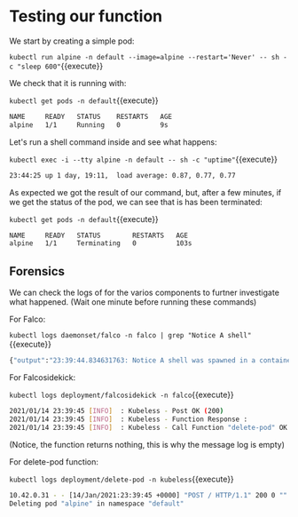 # Testing our function

We start by creating a simple pod:

`kubectl run alpine -n default --image=alpine --restart='Never' -- sh -c "sleep 600"`{{execute}}

We check that it is running with:

`kubectl get pods -n default`{{execute}}

```bash
NAME     READY   STATUS    RESTARTS   AGE
alpine   1/1     Running   0          9s
```

Let's run a shell command inside and see what happens:

`kubectl exec -i --tty alpine -n default -- sh -c "uptime"`{{execute}}

```bash
23:44:25 up 1 day, 19:11,  load average: 0.87, 0.77, 0.77
```

As expected we got the result of our command, but, after a few minutes, if we get the status of the pod, we can see that is has been terminated:

`kubectl get pods -n default`{{execute}}

```bash
NAME     READY   STATUS        RESTARTS   AGE
alpine   1/1     Terminating   0          103s
```

## Forensics

We can check the logs of for the varios components to furtner investigate what happened.
(Wait one minute before running these commands)

For Falco:

`kubectl logs daemonset/falco -n falco | grep "Notice A shell"`{{execute}}

```bash
{"output":"23:39:44.834631763: Notice A shell was spawned in a container with an attached terminal (user=root user_loginuid=-1 k8s.ns=default k8s.pod=alpine container=5892b41bcf46 shell=sh parent=<NA> cmdline=sh terminal=34817 container_id=5892b41bcf46 image=<NA>) k8s.ns=default k8s.pod=alpine container=5892b41bcf46","priority":"Notice","rule":"Terminal shell in container","time":"2021-01-14T23:39:44.834631763Z", "output_fields": {"container.id":"5892b41bcf46","container.image.repository":null,"evt.time":1610667584834631763,"k8s.ns.name":"default","k8s.pod.name":"alpine","proc.cmdline":"sh","proc.name":"sh","proc.pname":null,"proc.tty":34817,"user.loginuid":-1,"user.name":"root"}}
```

For Falcosidekick:

`kubectl logs deployment/falcosidekick -n falco`{{execute}}

```bash
2021/01/14 23:39:45 [INFO]  : Kubeless - Post OK (200)
2021/01/14 23:39:45 [INFO]  : Kubeless - Function Response : 
2021/01/14 23:39:45 [INFO]  : Kubeless - Call Function "delete-pod" OK
```

(Notice, the function returns nothing, this is why the message log is empty)

For delete-pod function:

`kubectl logs deployment/delete-pod -n kubeless`{{execute}}

```bash
10.42.0.31 - - [14/Jan/2021:23:39:45 +0000] "POST / HTTP/1.1" 200 0 "" "Falcosidekick" 0/965744
Deleting pod "alpine" in namespace "default"
```
